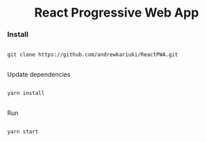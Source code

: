 <div align="center">
    <h1>React Progressive Web App</h1>
</div>

### Install

<pre>
<code>
git clone https://github.com/andrewkariuki/ReactPWA.git
</code>
</pre>

Update dependencies

<pre>
<code>
yarn install
</code>
</pre>

Run

<pre>
<code>
yarn start
</code>
</pre>
